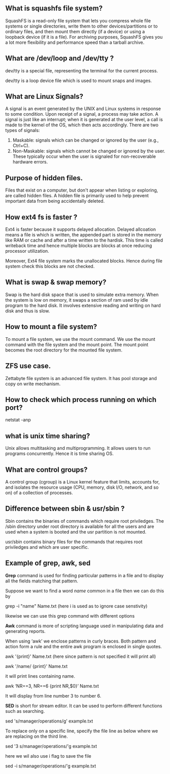 ## What is squashfs file system?

SquashFS is a read-only file system that lets you compress whole file systems or single directories, write them to other devices/partitions or to ordinary files, and then mount them directly (if a device) or using a loopback device (if it is a file). For archiving purposes, SquashFS gives you a lot more flexibility and performance speed than a tarball archive.

## What are /dev/loop and /dev/tty ?
dev/tty is a special file, representing the terminal for the current process.

dev/tty is a loop device file which is used to mount snaps and images.

## What are Linux Signals?

A signal is an event generated by the UNIX and Linux systems in response to some condition. Upon receipt of a signal, a process may take action. A signal is just like an interrupt; when it is generated at the user level, a call is made to the kernel of the OS, which then acts accordingly.
There are two types of signals:
1. Maskable: signals which can be changed or ignored by the user (e.g., Ctrl+C).
2. Non-Maskable: signals which cannot be changed or ignored by the user. These typically occur when the user is signaled for non-recoverable hardware errors.

## Purpose of hidden files.

Files that exist on a computer, but don't appear when listing or exploring, are called hidden files. A hidden file is primarily used to help prevent important data from being accidentally deleted.

## How ext4 fs is faster ?
Ext4 is faster because it supports delayed allocation. Delayed allcoation means a file is which is written, the appended part is stored in the memory like RAM or cache and after a time written to the hardisk.  This time is called writeback time and hence multiple blocks are blocks at once reducing processor utilization.

Moreover, Ext4 file system marks the unallocated blocks. Hence during file system check this blocks are not checked.

## What is swap & swap memory?
Swap is the hard disk space that is used to simulate extra memory. When the system is low on memory, it swaps a section of ram used by idle program to the hard disk. It involves extensive reading and writing on hard disk and thus is slow.

## How to mount a file system?
To mount a file system, we use the mount command. We use the mount command with the file system and the mount point. The mount point becomes the root directory for the mounted file system.

## ZFS use case.

Zettabyte file system is an advanced file system. It has pool storage and copy on write mechanism.

## How to check which process running on which port?
netstat -anp

## what is unix time sharing?
Unix allows multitasking and multiprogramming. It allows users to run programs concurrently. Hence it is time sharing OS.

## What are control groups?
A control group (cgroup) is a Linux kernel feature that limits, accounts for, and isolates the resource usage (CPU, memory, disk I/O, network, and so on) of a collection of processes.

## Difference between sbin & usr/sbin ?
Sbin contains the binaries of commands which require root priviledges. The /sbin directory under root directory is available for all the users and are used when a system is booted and the usr partition is not mounted.

usr/sbin contains binary files for the commands that requires root priviledges and which are user specific.

## Example of grep, awk, sed
**Grep** command is used for finding particular patterns in a file and to display all the fields matching that pattern. 

Suppose we want to find a word _name_ common in a file then we can do this by

grep -i "name" Name.txt  (here i is used as to ignore case senstivity)

likewise we can use this grep command with different options 

**Awk** command is more of scripting language used in manipulating data and generating reports. 

When using ‘awk’ we enclose patterns in curly braces. Both pattern and action form a rule and the entire awk program is enclosed in single quotes.

awk '{print}' Name.txt  (here since pattern is not specified it will print all)

awk '/name/ {print}' Name.txt

it will print lines containing name.

awk ‘NR==3, NR==6 {print NR,$0}’ Name.txt

  It will display from line number 3 to number 6.

**SED** is short for stream editor. It can be used to perform different functions such as searching.

sed 's/manager/operations/g' example.txt

To replace only on a specific line, specify the file line as below where we are replacing on the third line.

sed '3 s/manager/operations/'g  example.txt 

here we wil also use i flag to save the file 

sed -i s/manager/operations/'g example.txt


